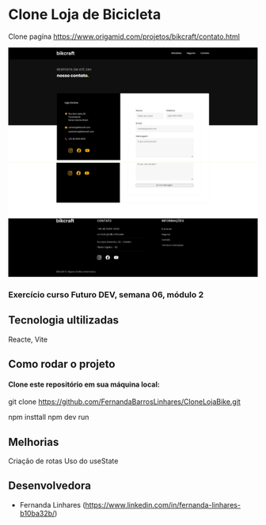 # Clone Loja de Bicicleta

Clone pagína https://www.origamid.com/projetos/bikcraft/contato.html

<img alt="Tela1" src="src/assets/bike1.jpg">
<img alt="Tela2" src="src/assets/bike2.jpg">

### Exercício curso Futuro DEV, semana 06, módulo 2

## Tecnologia ultilizadas

Reacte, Vite

## Como rodar o projeto

#### Clone este repositório em sua máquina local:

git clone https://github.com/FernandaBarrosLinhares/CloneLojaBike.git


npm insttall
npm dev run

## Melhorias

Criação de rotas
Uso do useState

## Desenvolvedora

- Fernanda Linhares (https://www.linkedin.com/in/fernanda-linhares-b10ba32b/)









